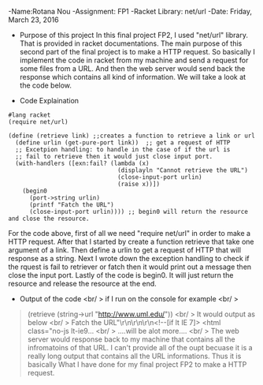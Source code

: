 -Name:Rotana Nou 
-Assignment: FP1 
-Racket Library: net/url 
-Date: Friday, March 23, 2016

* Purpose of this project
In this final project FP2, I used "net/url" library. That is provided in racket documentations. The main purpose of this second part of 
the final project is to make a HTTP request. So basically I implement the code in racket from my machine and send a request for some files from a URL. And then the web server would send back the response which contains all kind of information. We will take a look at the code below.

* Code Explaination
```racket
#lang racket
(require net/url)

(define (retrieve link) ;;creates a function to retrieve a link or url
  (define urlin (get-pure-port link))  ;; get a request of HTTP
  ;; Excetpion handling: to handle in the case of if the url is
  ;; fail to retrieve then it would just close input port.
  (with-handlers ([exn:fail? (lambda (x)   
                               (displayln "Cannot retrieve the URL")  
                               (close-input-port urlin)
                               (raise x))])
    (begin0
      (port->string urlin)
      (printf "Fatch the URL")
      (close-input-port urlin)))) ;; begin0 will return the resource and close the resource. 
```
For the code above, first of all we need "require net/url" in order to make a HTTP request. After that I started by create a function retrieve that take one argument of a link. Then define a urlin to get a request of HTTP that will response as a string. Next I wrote down the exception handling to check if the rquest is fail to retriever or fatch then it would print out a message then close the input port.
Lastly of the code is begin0. It will just return the resource and release the resource at the end. 

* Output of the code <br/ >
if I run on the console for example <br/ >
>(retrieve (string->url "http://www.uml.edu/")) <br/ >
It would output as below <br/ >
Fatch the URL"\r\n\r\n<!DOCTYPE html>\r\n<!--[if lt IE 7]> <html class=\"no-js lt-ie9... <br/ >
....will be alot more.... <br/ >
The web server would response back to my machine that contains all the infromatoins of that URL. I can't provide all of the oupt becuase it is a really long output that contains all the URL informations. Thus it is basically What I have done for my final project FP2 to make a HTTP request.  
